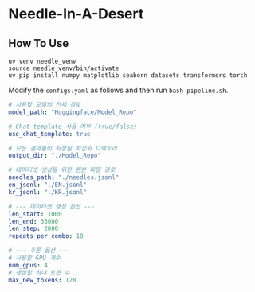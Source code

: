 # Needle-In-A-Desert

## How To Use
```
uv venv needle_venv
source needle_venv/bin/activate
uv pip install numpy matplotlib seaborn datasets transformers torch
```
Modify the `configs.yaml` as follows and then run `bash pipeline.sh`.
```yaml
# 사용할 모델의 전체 경로
model_path: "Huggingface/Model_Repo"

# Chat template 사용 여부 (true/false)
use_chat_template: true

# 모든 결과물이 저장될 최상위 디렉토리
output_dir: "./Model_Repo"

# 데이터셋 생성을 위한 원본 파일 경로
needles_path: "./needles.jsonl"
en_jsonl: "./EN.jsonl"
kr_jsonl: "./KR.jsonl"

# --- 데이터셋 생성 옵션 ---
len_start: 1000
len_end: 33000
len_step: 2000
repeats_per_combo: 10

# --- 추론 옵션 ---
# 사용할 GPU 개수
num_gpus: 4
# 생성할 최대 토큰 수
max_new_tokens: 128
```
